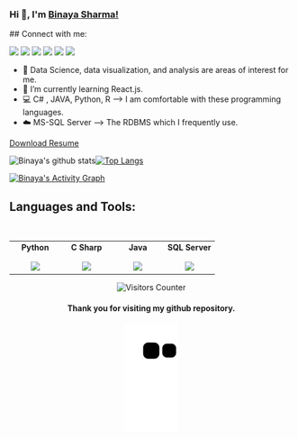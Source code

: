 ### Hi 👋,  I'm [Binaya Sharma!](https://sharmabinaya.com.np/) 

<!-- <p>
    <a href="mailto:mebinayasharma@gmail.com"><img src="https://img.shields.io/badge/Email-%23E4405F.svg?&style=for-the-badge&logo=gmail&logoColor=white" height=25></a>
  <a href="https://twitter.com/binayasharma_"><img src="https://img.shields.io/badge/twitter-%231DA1F2.svg?&style=for-the-badge&logo=twitter&logoColor=white" height=25></a>
  <a href="https://www.linkedin.com/in/binayasharma/"><img src="https://img.shields.io/badge/linkedin-%230077B5.svg?&style=for-the-badge&logo=linkedin&logoColor=white" height=25></a>
  <a href="https://www.instagram.com/sbinaya_/"><img src="https://img.shields.io/badge/instagram-%23E4405F.svg?&style=for-the-badge&logo=instagram&logoColor=white" height=25></a>
  <a href="https://sharmabinaya.com.np"><img src="https://img.shields.io/badge/website-25D366?style=for-the-badge&logo=website&logoColor=white" height=25></a>
</p> -->
<p>
    ## Connect with me:
<p align="left">

<a href = "https://www.linkedin.com/in/binayasharma/"><img src="https://img.icons8.com/fluent/48/000000/linkedin.png"/></a>
<a href = "https://twitter.com/binayasharma_"><img src="https://img.icons8.com/fluent/48/000000/twitter.png"/></a>
<a href = "https://www.instagram.com/sbinaya_/"><img src="https://img.icons8.com/fluent/48/000000/instagram-new.png"/></a>
<a href = "https://www.youtube.com/channel/"><img src="https://img.icons8.com/color/48/000000/youtube-play.png"/></a>
<a href="mailto:mebinayasharma@gmail.com"><img src="https://img.shields.io/badge/Email-%23E4405F.svg?&style=for-the-badge&logo=gmail&logoColor=white" height=25></a>
<a href="https://sharmabinaya.com.np"><img src="https://img.shields.io/badge/website-25D366?style=for-the-badge&logo=website&logoColor=white" height=25></a>
</p>
    </p>

- 👀 Data Science, data visualization, and analysis are areas of interest for me.
- 🌱 I’m currently learning React.js.
- 💻 C# , JAVA, Python, R --> I am comfortable with these programming languages. 
- ☁️ MS-SQL Server --> The RDBMS which I frequently use.
<!--- - 💞️ I’m looking to collaborate on ... --->


[Download Resume](https://sharmabinaya.com.np/)

<!-- ![Binaya's GitHub stats](https://github-readme-stats.vercel.app/api?username=mebinaya&show_icons=true&theme=radical) -->

<!-- [![Top Langs](https://github-readme-stats.vercel.app/api/top-langs/?username=mebinaya&layout=compact)](https://github.com/mebinaya/github-readme-stats) -->

![Binaya's github stats](https://github-readme-stats.vercel.app/api?username=mebinaya&count_private=true&show_icons=true&theme=radical)<a href="https://github.com/mebinaya">[![Top Langs](https://github-readme-stats.vercel.app/api/top-langs/?username=mebinaya&layout=compact&theme=dark)](https://github.com/mebinaya)</a>

<a href="https://github.com/mebinaya/github-readme-activity-graph"><img alt="Binaya's Activity Graph" src="https://activity-graph.herokuapp.com/graph?username=mebinaya&bg_color=0D1117&color=5BCDEC&line=5BCDEC&point=FFFFFF&hide_border=true" /></a>

## Languages and Tools:
<br/>
<center>
<table>
<tbody align="center">
   
<td align="center" width="25%">
<span><b><center>Python</center></b></span><br/> 
<img height=75px src="https://img.icons8.com/color/2x/python.png"> 
</td>

<td align="center" width="25%">
<span><b><center>C Sharp</center></b></span><br/> 
<img height=75px src="https://seeklogo.com/images/C/c-sharp-c-logo-02F17714BA-seeklogo.com.png"> 
</td>
     
     
  <td align="center" width="25%">
<span><b><center>Java</center></b></span><br/> 
<img height=75px src="https://seeklogo.com/images/J/java-logo-7833D1D21A-seeklogo.com.png"> 
</td>
     
 <td align="center" width="25%">
<span><b><center>SQL Server</center></b></span><br/> 
<img height=75px src="https://seeklogo.com/images/M/microsoft-sql-server-logo-96AF49E2B3-seeklogo.com.png"> 
</td>
         
   



</tbody>
</table>

<img src="https://visitor-badge.glitch.me/badge?page_id=mebinaya.mebinaya" alt="Visitors Counter">
    
#### <p align="center"> Thank you for visiting my github repository. </p>

<!--     https://dev.to/mishmanners/how-to-enable-github-actions-on-your-profile-readme-for-a-contribution-graph-4l66 -->
<p align="center">
  <img src="https://github.com/mebinaya/mebinaya/raw/output/github-contribution-grid-snake.svg" alt="snake"></center>
</p>
